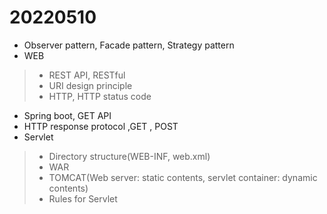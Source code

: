 # 20220510

- Observer pattern, Facade pattern, Strategy pattern
- WEB
> - REST API, RESTful
> - URI design principle
> - HTTP, HTTP status code
- Spring boot, GET API
- HTTP response protocol ,GET , POST
- Servlet
> - Directory structure(WEB-INF, web.xml)
> - WAR
> - TOMCAT(Web server: static contents, servlet container: dynamic contents) 
> - Rules for Servlet 
